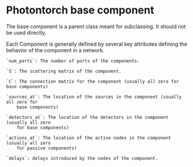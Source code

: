 [comment]: # (This is and automatically generated readme file)
[comment]: # (To edit this file, edit the docstring in the __init__.py file)
[comment]: # (And run the documentation: python -m photontorch.documentation)

# Photontorch base component

The base component is a parent class meant for subclassing. It should not be used
directly.

Each Component is generally defined by several key attributes defining the behavior
of the component in a network.

    `num_ports`: The number of ports of the components.

    `S`: The scattering matrix of the component.

    `C`: The connection matrix for the component (usually all zero for base components)

    `sources_at`: The location of the sources in the component (usually all zero for
        base components)

    `detectors_at`: The location of the detectors in the component (usually all zero
        for base components)

    `actions_at`: The location of the active nodes in the component (usually all zero
        for passive components)

    `delays`: delays introduced by the nodes of the component.

